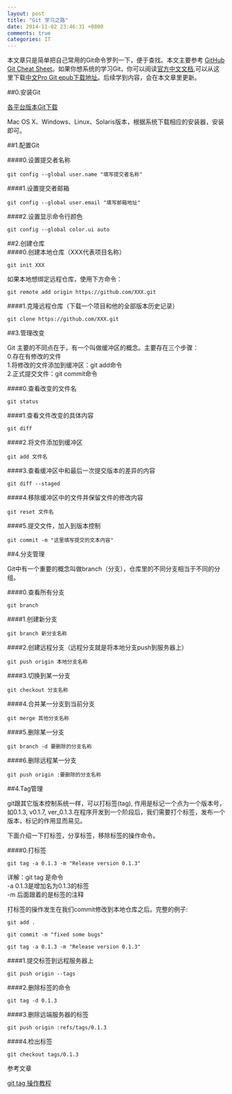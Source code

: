 ```yaml
---
layout: post
title: "Git 学习之路"
date: 2014-11-02 23:46:31 +0800
comments: true
categories: IT
---
```


本文章只是简单把自己常用的Git命令罗列一下，便于查找。本文主要参考 [GitHub Git Cheat Sheet](https://training.github.com/kit/downloads/github-git-cheat-sheet.pdf)。如果你想系统的学习Git，你可以阅读[官方中文文档](http://git-scm.com/doc),可以从这里下载[中文Pro Git epub下载地址](http://pan.baidu.com/s/1c0xUk3e)。后续学到内容，会在本文章里更新。  

##0.安装Git

[各平台版本Git下载](http://git-scm.com/downloads) 

Mac OS X、Windows、Linux、Solaris版本，根据系统下载相应的安装器，安装即可。

##1.配置Git   

####0.设置提交者名称
```
git config --global user.name "填写提交者名称"  
```
####1.设置提交者邮箱
```
git config --global user.email "填写邮箱地址"  
```
####2.设置显示命令行颜色  
```
git config --global color.ui auto
```

##2.创建仓库  
####0.创建本地仓库（XXX代表项目名称）  
```
git init XXX  
```
如果本地想绑定远程仓库，使用下方命令：  
```
git remote add origin https://github.com/XXX.git
```
####1.克隆远程仓库（下载一个项目和他的全部版本历史记录）  
```
git clone https://github.com/XXX.git
```


##3.管理改变

Git 主要的不同点在于，有一个叫做缓冲区的概念。主要存在三个步骤：  
0.存在有修改的文件  
1.将修改的文件添加到缓冲区：git add命令  
2.正式提交文件：git commit命令  

####0.查看改变的文件名  
```
git status
```
####1.查看文件改变的具体内容  
```
git diff
```
####2.将文件添加到缓冲区  
```
git add 文件名
```
####3.查看缓冲区中和最后一次提交版本的差异的内容  
```
git diff --staged
```
####4.移除缓冲区中的文件并保留文件的修改内容
```
git reset 文件名
```
####5.提交文件，加入到版本控制
```
git commit -m "这里填写提交的文本内容"
```
##4.分支管理

Git中有一个重要的概念叫做branch（分支），仓库里的不同分支相当于不同的分组。  

####0.查看所有分支
```
git branch
```
####1.创建新分支
```
git branch 新分支名称
```
####2.创建远程分支（远程分支就是将本地分支push到服务器上）
```
git push origin 本地分支名称
```
####3.切换到某一分支
```
git checkout 分支名称
```
####4.合并某一分支到当前分支
```
git merge 其他分支名称
```
####5.删除某一分支
```
git branch -d 要删除的分支名称
```
####6.删除远程某一分支
```
git push origin :要删除的分支名称
````

##4.Tag管理  

git跟其它版本控制系统一样，可以打标签(tag), 作用是标记一个点为一个版本号，如0.1.3, v0.1.7, ver_0.1.3.在程序开发到一个阶段后，我们需要打个标签，发布一个版本，标记的作用显而易见。

下面介绍一下打标签，分享标签，移除标签的操作命令。

####0.打标签
```
git tag -a 0.1.3 -m "Release version 0.1.3"
```
详解：git tag 是命令  
-a 0.1.3是增加名为0.1.3的标签  
-m 后面跟着的是标签的注释  

打标签的操作发生在我们commit修改到本地仓库之后。完整的例子:
```
git add .

git commit -m "fixed some bugs"

git tag -a 0.1.3 -m "Release version 0.1.3"
```

####1.提交标签到远程服务器上
```
git push origin --tags
```

####2.删除标签的命令
```
git tag -d 0.1.3
```
####3.删除远端服务器的标签
```
git push origin :refs/tags/0.1.3
```
####4.检出标签
```
git checkout tags/0.1.3
```

参考文章  

[git tag 操作教程](http://www.360doc.com/content/11/1115/16/2036337_164561697.shtml)